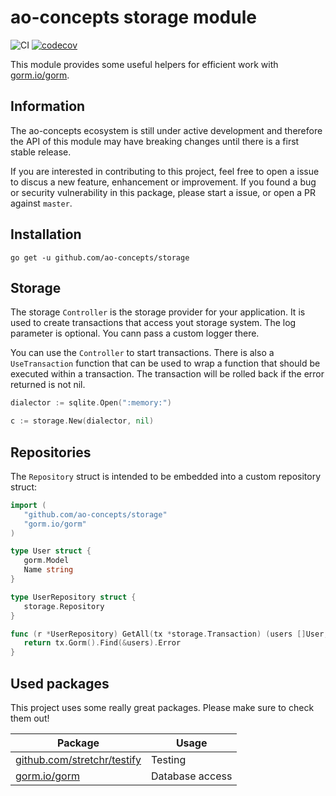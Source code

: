 # ao-concepts storage module

![CI](https://github.com/ao-concepts/storage/workflows/CI/badge.svg)
[![codecov](https://codecov.io/gh/ao-concepts/storage/branch/master/graph/badge.svg?token=AQVUZTRGQS)](https://codecov.io/gh/ao-concepts/storage)

This module provides some useful helpers for efficient work with [gorm.io/gorm](gorm.io/gorm).

## Information

The ao-concepts ecosystem is still under active development and therefore the API of this module may have breaking changes until there is a first stable release.

If you are interested in contributing to this project, feel free to open a issue to discus a new feature, enhancement or improvement. If you found a bug or security vulnerability in this package, please start a issue, or open a PR against `master`.

## Installation

```
go get -u github.com/ao-concepts/storage
```

## Storage

The storage `Controller` is the storage provider for your application.
It is used to create transactions that access yout storage system.
The log parameter is optional. You cann pass a custom logger there.

You can use the `Controller` to start transactions.
There is also a `UseTransaction` function that can be used to wrap a
function that should be executed within a transaction. 
The transaction will be rolled back if the error returned is not nil.

```go
dialector := sqlite.Open(":memory:")

c := storage.New(dialector, nil)
```

## Repositories

The `Repository` struct is intended to be embedded into a custom repository struct:

```go
import (
   "github.com/ao-concepts/storage"
   "gorm.io/gorm"
)

type User struct {
   gorm.Model
   Name string
}

type UserRepository struct {
   storage.Repository
}

func (r *UserRepository) GetAll(tx *storage.Transaction) (users []User, err error) {
   return tx.Gorm().Find(&users).Error
}
```

## Used packages 

This project uses some really great packages. Please make sure to check them out!

| Package                                                                              | Usage                             |
| ------------------------------------------------------------------------------------ | --------------------------------- |
| [github.com/stretchr/testify](https://github.com/stretchr/testify)                   | Testing                           |
| [gorm.io/gorm](gorm.io/gorm)                                                         | Database access                   |
